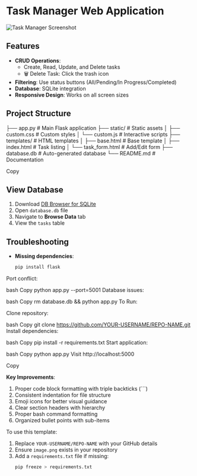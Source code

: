 # Task Manager Web Application

![Task Manager Screenshot](image.png)

## Features
- **CRUD Operations**:
  - Create, Read, Update, and Delete tasks
  - 🗑️ Delete Task: Click the trash icon
- **Filtering**: Use status buttons (All/Pending/In Progress/Completed)
- **Database**: SQLite integration
- **Responsive Design**: Works on all screen sizes

## Project Structure
├── app.py # Main Flask application
├── static/ # Static assets
│ ├── custom.css # Custom styles
│ └── custom.js # Interactive scripts
├── templates/ # HTML templates
│ ├── base.html # Base template
│ ├── index.html # Task listing
│ └── task_form.html # Add/Edit form
├── database.db # Auto-generated database
└── README.md # Documentation

Copy

## View Database
1. Download [DB Browser for SQLite](https://sqlitebrowser.org/)
2. Open `database.db` file
3. Navigate to **Browse Data** tab
4. View the `tasks` table

## Troubleshooting
- **Missing dependencies**:
  ```bash
  pip install flask
Port conflict:

bash
Copy
python app.py --port=5001
Database issues:

bash
Copy
rm database.db && python app.py
To Run:

Clone repository:

bash
Copy
git clone https://github.com/YOUR-USERNAME/REPO-NAME.git
Install dependencies:

bash
Copy
pip install -r requirements.txt
Start application:

bash
Copy
python app.py
Visit http://localhost:5000

Copy

**Key Improvements**:
1. Proper code block formatting with triple backticks (```)
2. Consistent indentation for file structure
3. Emoji icons for better visual guidance
4. Clear section headers with hierarchy
5. Proper bash command formatting
6. Organized bullet points with sub-items

To use this template:
1. Replace `YOUR-USERNAME/REPO-NAME` with your GitHub details
2. Ensure `image.png` exists in your repository
3. Add a `requirements.txt` file if missing:
   ```bash
   pip freeze > requirements.txt
